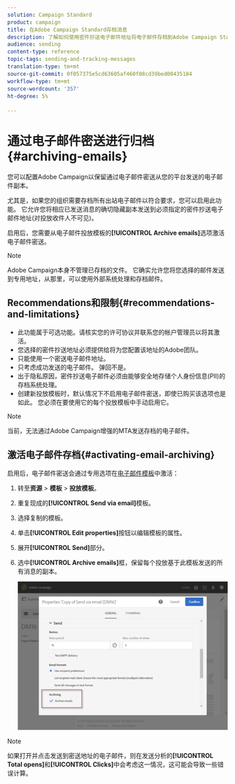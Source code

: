 ```yaml
---
solution: Campaign Standard
product: campaign
title: 在Adobe Campaign Standard存档消息
description: 了解如何使用密件抄送电子邮件地址将电子邮件存档到Adobe Campaign Standard。
audience: sending
content-type: reference
topic-tags: sending-and-tracking-messages
translation-type: tm+mt
source-git-commit: 0f057375e5cd63605af460f08cd39bed00435184
workflow-type: tm+mt
source-wordcount: '357'
ht-degree: 5%

---
```



# 通过电子邮件密送进行归档{#archiving-emails}

您可以配置Adobe Campaign以保留通过电子邮件密送从您的平台发送的电子邮件副本。

尤其是，如果您的组织需要存档所有出站电子邮件以符合要求，您可以启用此功能。 它允许您将相应已发送消息的确切隐藏副本发送到必须指定的密件抄送电子邮件地址(对投放收件人不可见)。

启用后，您需要从电子邮件投放模板的&#x200B;**[!UICONTROL Archive emails]**&#x200B;选项激活电子邮件密送。

>[!NOTE]
>
>Adobe Campaign本身不管理已存档的文件。 它确实允许您将您选择的邮件发送到专用地址，从那里，可以使用外部系统处理和存档邮件。

## Recommendations和限制{#recommendations-and-limitations}

* 此功能属于可选功能。请核实您的许可协议并联系您的帐户管理员以将其激活。
* 您选择的密件抄送地址必须提供给将为您配置该地址的Adobe团队。
* 只能使用一个密送电子邮件地址。
* 只考虑成功发送的电子邮件。 弹回不是。
* 出于隐私原因，密件抄送电子邮件必须由能够安全地存储个人身份信息(PII)的存档系统处理。
* 创建新投放模板时，默认情况下不启用电子邮件密送，即使已购买该选项也是如此。 您必须在要使用它的每个投放模板中手动启用它。

>[!NOTE]
>
>当前，无法通过Adobe Campaign增强的MTA发送存档的电子邮件。

## 激活电子邮件存档{#activating-email-archiving}

启用后，电子邮件密送会通过专用选项在[电子邮件模板](../../start/using/marketing-activity-templates.md)中激活：

1. 转至&#x200B;**资源** > **模板** > **投放模板**。
1. 重复现成的&#x200B;**[!UICONTROL Send via email]**&#x200B;模板。
1. 选择复制的模板。
1. 单击&#x200B;**[!UICONTROL Edit properties]**&#x200B;按钮以编辑模板的属性。
1. 展开&#x200B;**[!UICONTROL Send]**&#x200B;部分。
1. 选中&#x200B;**[!UICONTROL Archive emails]**&#x200B;框，保留每个投放基于此模板发送的所有消息的副本。

   ![](assets/email_archiving.png)

>[!NOTE]
>
>如果打开并点击发送到密送地址的电子邮件，则在发送分析的&#x200B;**[!UICONTROL Total opens]**&#x200B;和&#x200B;**[!UICONTROL Clicks]**&#x200B;中会考虑这一情况，这可能会导致一些错误计算。
